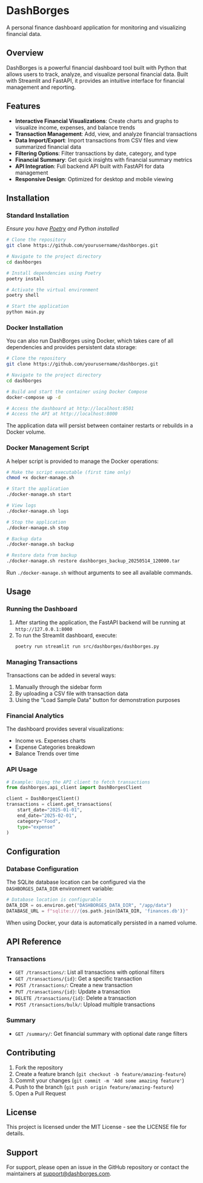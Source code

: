 # DashBorges

A personal finance dashboard application for monitoring and visualizing financial data.

## Overview

DashBorges is a powerful financial dashboard tool built with Python that allows users to track, analyze, and visualize personal financial data. Built with Streamlit and FastAPI, it provides an intuitive interface for financial management and reporting.

## Features

- **Interactive Financial Visualizations**: Create charts and graphs to visualize income, expenses, and balance trends
- **Transaction Management**: Add, view, and analyze financial transactions
- **Data Import/Export**: Import transactions from CSV files and view summarized financial data
- **Filtering Options**: Filter transactions by date, category, and type
- **Financial Summary**: Get quick insights with financial summary metrics
- **API Integration**: Full backend API built with FastAPI for data management
- **Responsive Design**: Optimized for desktop and mobile viewing

## Installation

### Standard Installation

*Ensure you have [Poetry](https://python-poetry.org/docs/#installing-with-the-official-installer) and Python installed*

```bash
# Clone the repository
git clone https://github.com/yourusername/dashborges.git

# Navigate to the project directory
cd dashborges

# Install dependencies using Poetry
poetry install

# Activate the virtual environment
poetry shell

# Start the application
python main.py
```

### Docker Installation

You can also run DashBorges using Docker, which takes care of all dependencies and provides persistent data storage:

```bash
# Clone the repository
git clone https://github.com/yourusername/dashborges.git

# Navigate to the project directory
cd dashborges

# Build and start the container using Docker Compose
docker-compose up -d

# Access the dashboard at http://localhost:8501
# Access the API at http://localhost:8000
```

The application data will persist between container restarts or rebuilds in a Docker volume.

### Docker Management Script

A helper script is provided to manage the Docker operations:

```bash
# Make the script executable (first time only)
chmod +x docker-manage.sh

# Start the application
./docker-manage.sh start

# View logs
./docker-manage.sh logs

# Stop the application
./docker-manage.sh stop

# Backup data
./docker-manage.sh backup

# Restore data from backup
./docker-manage.sh restore dashborges_backup_20250514_120000.tar
```

Run `./docker-manage.sh` without arguments to see all available commands.

## Usage

### Running the Dashboard

1. After starting the application, the FastAPI backend will be running at `http://127.0.0.1:8000`
2. To run the Streamlit dashboard, execute:
   ```bash
   poetry run streamlit run src/dashborges/dashborges.py
   ```

### Managing Transactions

Transactions can be added in several ways:
1. Manually through the sidebar form
2. By uploading a CSV file with transaction data
3. Using the "Load Sample Data" button for demonstration purposes

### Financial Analytics

The dashboard provides several visualizations:
- Income vs. Expenses charts
- Expense Categories breakdown
- Balance Trends over time

### API Usage

```python
# Example: Using the API client to fetch transactions
from dashborges.api_client import DashBorgesClient

client = DashBorgesClient()
transactions = client.get_transactions(
    start_date="2025-01-01",
    end_date="2025-02-01",
    category="Food",
    type="expense"
)
```

## Configuration

### Database Configuration

The SQLite database location can be configured via the `DASHBORGES_DATA_DIR` environment variable:

```python
# Database location is configurable
DATA_DIR = os.environ.get("DASHBORGES_DATA_DIR", "/app/data")
DATABASE_URL = f"sqlite:///{os.path.join(DATA_DIR, 'finances.db')}"
```

When using Docker, your data is automatically persisted in a named volume.

## API Reference

### Transactions

- `GET /transactions/`: List all transactions with optional filters
- `GET /transactions/{id}`: Get a specific transaction
- `POST /transactions/`: Create a new transaction
- `PUT /transactions/{id}`: Update a transaction
- `DELETE /transactions/{id}`: Delete a transaction
- `POST /transactions/bulk/`: Upload multiple transactions

### Summary

- `GET /summary/`: Get financial summary with optional date range filters

## Contributing

1. Fork the repository
2. Create a feature branch (`git checkout -b feature/amazing-feature`)
3. Commit your changes (`git commit -m 'Add some amazing feature'`)
4. Push to the branch (`git push origin feature/amazing-feature`)
5. Open a Pull Request

## License

This project is licensed under the MIT License - see the LICENSE file for details.

## Support

For support, please open an issue in the GitHub repository or contact the maintainers at support@dashborges.com.
